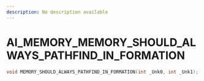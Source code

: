 ```yaml
---
description: No description available 
---
```


# AI_MEMORY\_MEMORY_SHOULD_ALWAYS_PATHFIND_IN_FORMATION

```cpp
void MEMORY_SHOULD_ALWAYS_PATHFIND_IN_FORMATION(int _Unk0, int _Unk1);
```